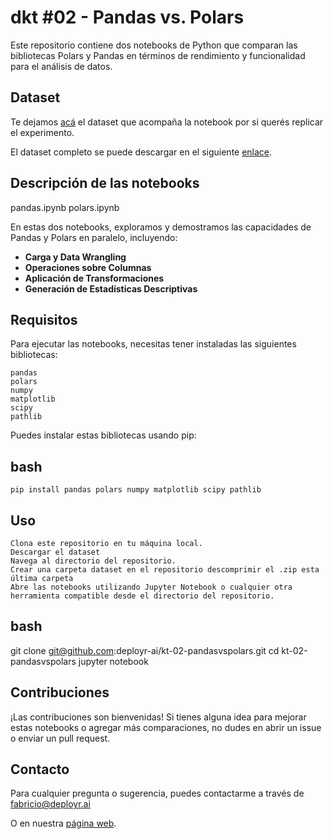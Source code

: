# dkt #02 - Pandas vs. Polars
Este repositorio contiene dos notebooks de Python que comparan las bibliotecas Polars y Pandas en términos de rendimiento y funcionalidad para el análisis de datos.

## Dataset
Te dejamos [acá](https://drive.google.com/file/d/1sfmFcNyYjhdtOQGIU5xkawjTuGzo9IYZ/view?usp=drive_link) el dataset que acompaña la notebook por si querés replicar el experimento. 

El dataset completo se puede descargar en el siguiente [enlace](https://www.kaggle.com/datasets/sunnykakar/spotify-charts-all-audio-data/data).

## Descripción de las notebooks
pandas.ipynb
polars.ipynb

En estas dos notebooks, exploramos y demostramos las capacidades de Pandas y Polars en paralelo, incluyendo:
- **Carga y Data Wrangling**
- **Operaciones sobre Columnas**
- **Aplicación de Transformaciones**
- **Generación de Estadísticas Descriptivas**



## Requisitos

Para ejecutar las notebooks, necesitas tener instaladas las siguientes bibliotecas:

    pandas
    polars
    numpy
    matplotlib
    scipy
    pathlib

Puedes instalar estas bibliotecas usando pip:

## bash

```pip install pandas polars numpy matplotlib scipy pathlib```

## Uso

    Clona este repositorio en tu máquina local.
    Descargar el dataset
    Navega al directorio del repositorio.
    Crear una carpeta dataset en el repositorio descomprimir el .zip esta última carpeta
    Abre las notebooks utilizando Jupyter Notebook o cualquier otra herramienta compatible desde el directorio del repositorio.

## bash

git clone git@github.com:deployr-ai/kt-02-pandasvspolars.git
cd kt-02-pandasvspolars
jupyter notebook

## Contribuciones

¡Las contribuciones son bienvenidas! Si tienes alguna idea para mejorar estas notebooks o agregar más comparaciones, no dudes en abrir un issue o enviar un pull request.

## Contacto

Para cualquier pregunta o sugerencia, puedes contactarme a través de fabricio@deployr.ai


O en nuestra [página web](https://www.deployr.ai/).
